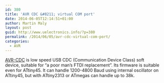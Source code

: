 ```yaml
---
id: 380
title: 'AVR CDC &#8211; virtual COM port'
date: 2014-06-05T12:14:51+01:00
author: Martin Maly
layout: post
guid: http://www.uelectronics.info/?p=380
permalink: /2014/06/05/avr-cdc-virtual-com-port/
categories:
  - AVR
---
```

[AVR-CDC](http://www.recursion.jp/avrcdc/cdc-232.html) is low speed USB CDC (Communication Device Class) soft device, suitable for &#8220;a poor man&#8217;s FTDI replacement&#8221;. Its firmware is suitable even for ATtiny45. It can handle 1200-4800 Baud using internal oscillator on ATtiny45, but with ATtiny2313 or ATmegas can handle up to 38k.